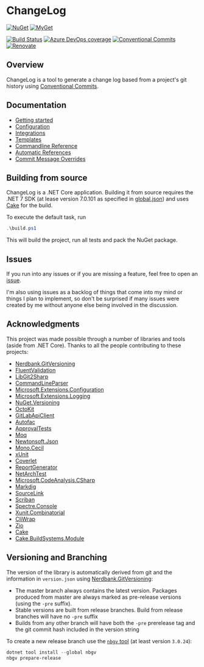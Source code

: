 # ChangeLog

[![NuGet](https://img.shields.io/nuget/v/Grynwald.ChangeLog.svg)](https://www.nuget.org/packages/Grynwald.ChangeLog)
[![MyGet](https://img.shields.io/myget/ap0llo-changelog/vpre/Grynwald.ChangeLog.svg?label=myget)](https://www.myget.org/feed/ap0llo-changelog/package/nuget/Grynwald.ChangeLog)

[![Build Status](https://dev.azure.com/ap0llo/OSS/_apis/build/status/changelog?branchName=master)](https://dev.azure.com/ap0llo/OSS/_build/latest?definitionId=17&branchName=master)
[![Azure DevOps coverage](https://img.shields.io/azure-devops/coverage/ap0llo/OSS/17)](https://dev.azure.com/ap0llo/OSS/_build/latest?definitionId=17&branchName=master)
[![Conventional Commits](https://img.shields.io/badge/Conventional%20Commits-1.0.0-yellow.svg)](https://conventionalcommits.org)
[![Renovate](https://img.shields.io/badge/Renovate-enabled-brightgreen)](https://renovatebot.com/)

## Overview

ChangeLog is a tool to generate a change log based from a project's git history
using [Conventional Commits](https://www.conventionalcommits.org/en/v1.0.0/).

## Documentation

- [Getting started](./docs/getting-started.md)
- [Configuration](./docs/configuration.md)
- [Integrations](./docs/integrations.md)
- [Templates](./docs/templates/README.md)
- [Commandline Reference](./docs/commandline-reference/index.md)
- [Automatic References](./docs/auto-references.md)
- [Commit Message Overrides](./docs/message-overrides.md)

## Building from source

ChangeLog is a .NET Core application.
Building it from source requires the .NET 7 SDK (at lease version 7.0.101 as specified in [global.json](./global.json)) and uses [Cake](https://cakebuild.net/) for the build.

To execute the default task, run

```ps1
.\build.ps1
```

This will build the project, run all tests and pack the NuGet package.

## Issues

If you run into any issues or if you are missing a feature, feel free
to open an [issue](https://github.com/ap0llo/changelog/issues).

I'm also using issues as a backlog of things that come into my mind or
things I plan to implement, so don't be surprised if many issues were
created by me without anyone else being involved in the discussion.

## Acknowledgments

This project was made possible through a number of libraries and tools (aside from .NET Core).
Thanks to all the people contributing to these projects:

- [Nerdbank.GitVersioning](https://github.com/AArnott/Nerdbank.GitVersioning/)
- [FluentValidation](https://fluentvalidation.net/)
- [LibGit2Sharp](https://github.com/libgit2/libgit2sharp)
- [CommandLineParser](https://github.com/gsscoder/commandline)
- [Microsoft.Extensions.Configuration](https://github.com/dotnet/extensions)
- [Microsoft.Extensions.Logging](https://github.com/dotnet/extensions)
- [NuGet.Versioning](https://github.com/NuGet/NuGet.Client)
- [OctoKit](https://github.com/octokit/octokit.net)
- [GitLabApiClient](https://github.com/nmklotas/GitLabApiClient)
- [Autofac](https://autofac.org/)
- [ApprovalTests](https://github.com/approvals/ApprovalTests.Net)
- [Moq](https://github.com/moq/moq4)
- [Newtonsoft.Json](https://www.newtonsoft.com/json)
- [Mono.Cecil](https://github.com/jbevain/cecil/)
- [xUnit](http://xunit.github.io/)
- [Coverlet](https://github.com/coverlet-coverage/coverlet)
- [ReportGenerator](https://github.com/danielpalme/ReportGenerator)
- [NetArchTest](https://github.com/BenMorris/NetArchTest)
- [Microsoft.CodeAnalysis.CSharp](https://github.com/dotnet/roslyn)
- [Markdig](https://github.com/lunet-io/markdig)
- [SourceLink](https://github.com/dotnet/sourcelink)
- [Scriban](https://github.com/lunet-io/scriban)
- [Spectre.Console](https://spectresystems.github.io/spectre.console/)
- [Xunit.Combinatorial](https://github.com/AArnott/Xunit.Combinatorial)
- [CliWrap](https://github.com/Tyrrrz/CliWrap)
- [Zio](https://github.com/xoofx/zio)
- [Cake](https://cakebuild.net/)
- [Cake.BuildSystems.Module](https://github.com/cake-contrib/Cake.BuildSystems.Module)

## Versioning and Branching

The version of the library is automatically derived from git and the information
in `version.json` using [Nerdbank.GitVersioning](https://github.com/AArnott/Nerdbank.GitVersioning):

- The master branch  always contains the latest version. Packages produced from
  master are always marked as pre-release versions (using the `-pre` suffix).
- Stable versions are built from release branches. Build from release branches
  will have no `-pre` suffix
- Builds from any other branch will have both the `-pre` prerelease tag and the git
  commit hash included in the version string

To create a new release branch use the [`nbgv` tool](https://www.nuget.org/packages/nbgv/)
(at least version `3.0.24`):

```ps1
dotnet tool install --global nbgv 
nbgv prepare-release
```
